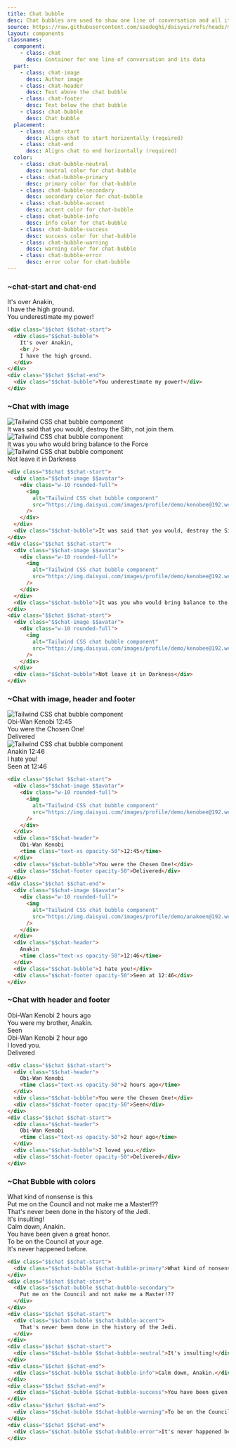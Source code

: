 ```yaml
---
title: Chat bubble
desc: Chat bubbles are used to show one line of conversation and all its data, including the author image, author name, time, etc.
source: https://raw.githubusercontent.com/saadeghi/daisyui/refs/heads/master/packages/daisyui/src/components/chat.css
layout: components
classnames:
  component:
    - class: chat
      desc: Container for one line of conversation and its data
  part:
    - class: chat-image
      desc: Author image
    - class: chat-header
      desc: Text above the chat bubble
    - class: chat-footer
      desc: Text below the chat bubble
    - class: chat-bubble
      desc: Chat bubble
  placement:
    - class: chat-start
      desc: Aligns chat to start horizontally (required)
    - class: chat-end
      desc: Aligns chat to end horizontally (required)
  color:
    - class: chat-bubble-neutral
      desc: neutral color for chat-bubble
    - class: chat-bubble-primary
      desc: primary color for chat-bubble
    - class: chat-bubble-secondary
      desc: secondary color for chat-bubble
    - class: chat-bubble-accent
      desc: accent color for chat-bubble
    - class: chat-bubble-info
      desc: info color for chat-bubble
    - class: chat-bubble-success
      desc: success color for chat-bubble
    - class: chat-bubble-warning
      desc: warning color for chat-bubble
    - class: chat-bubble-error
      desc: error color for chat-bubble
---
```


<script>
  import Component from "$components/Component.svelte"
  import Translate from "$components/Translate.svelte"
</script>

### ~chat-start and chat-end

<div class="w-full">
  <div class="chat chat-start">
    <div class="chat-bubble">It's over Anakin, <br/>I have the high ground.</div>
  </div>
  <div class="chat chat-end">
    <div class="chat-bubble">You underestimate my power!</div>
  </div>
</div>

```html
<div class="$$chat $$chat-start">
  <div class="$$chat-bubble">
    It's over Anakin,
    <br />
    I have the high ground.
  </div>
</div>
<div class="$$chat $$chat-end">
  <div class="$$chat-bubble">You underestimate my power!</div>
</div>
```

### ~Chat with image

<div class="w-full">
  <div class="chat chat-start">
    <div class="chat-image avatar">
      <div class="w-10 rounded-full">
        <img alt="Tailwind CSS chat bubble component" src="https://img.daisyui.com/images/profile/demo/kenobee@192.webp" />
      </div>
    </div>
    <div class="chat-bubble">It was said that you would, destroy the Sith, not join them.</div>
  </div>
  <div class="chat chat-start">
    <div class="chat-image avatar">
      <div class="w-10 rounded-full">
        <img alt="Tailwind CSS chat bubble component" src="https://img.daisyui.com/images/profile/demo/kenobee@192.webp" />
      </div>
    </div>
    <div class="chat-bubble">It was you who would bring balance to the Force</div>
  </div>
  <div class="chat chat-start">
    <div class="chat-image avatar">
      <div class="w-10 rounded-full">
        <img alt="Tailwind CSS chat bubble component" src="https://img.daisyui.com/images/profile/demo/kenobee@192.webp" />
      </div>
    </div>
    <div class="chat-bubble">Not leave it in Darkness</div>
  </div>
</div>

```html
<div class="$$chat $$chat-start">
  <div class="$$chat-image $$avatar">
    <div class="w-10 rounded-full">
      <img
        alt="Tailwind CSS chat bubble component"
        src="https://img.daisyui.com/images/profile/demo/kenobee@192.webp"
      />
    </div>
  </div>
  <div class="$$chat-bubble">It was said that you would, destroy the Sith, not join them.</div>
</div>
<div class="$$chat $$chat-start">
  <div class="$$chat-image $$avatar">
    <div class="w-10 rounded-full">
      <img
        alt="Tailwind CSS chat bubble component"
        src="https://img.daisyui.com/images/profile/demo/kenobee@192.webp"
      />
    </div>
  </div>
  <div class="$$chat-bubble">It was you who would bring balance to the Force</div>
</div>
<div class="$$chat $$chat-start">
  <div class="$$chat-image $$avatar">
    <div class="w-10 rounded-full">
      <img
        alt="Tailwind CSS chat bubble component"
        src="https://img.daisyui.com/images/profile/demo/kenobee@192.webp"
      />
    </div>
  </div>
  <div class="$$chat-bubble">Not leave it in Darkness</div>
</div>
```

### ~Chat with image, header and footer

<div class="w-full">
  <div class="chat chat-start">
    <div class="chat-image avatar">
      <div class="w-10 rounded-full">
        <img alt="Tailwind CSS chat bubble component" src="https://img.daisyui.com/images/profile/demo/kenobee@192.webp" />
      </div>
    </div>
    <div class="chat-header">
      Obi-Wan Kenobi
      <time class="text-xs opacity-50">12:45</time>
    </div>
    <div class="chat-bubble">You were the Chosen One!</div>
    <div class="chat-footer opacity-50">
      Delivered
    </div>
  </div>
  <div class="chat chat-end">
    <div class="chat-image avatar">
      <div class="w-10 rounded-full">
        <img alt="Tailwind CSS chat bubble component" src="https://img.daisyui.com/images/profile/demo/anakeen@192.webp" />
      </div>
    </div>
    <div class="chat-header">
      Anakin
      <time class="text-xs opacity-50">12:46</time>
    </div>
    <div class="chat-bubble">I hate you!</div>
    <div class="chat-footer opacity-50">
      Seen at 12:46
    </div>
  </div>
</div>

```html
<div class="$$chat $$chat-start">
  <div class="$$chat-image $$avatar">
    <div class="w-10 rounded-full">
      <img
        alt="Tailwind CSS chat bubble component"
        src="https://img.daisyui.com/images/profile/demo/kenobee@192.webp"
      />
    </div>
  </div>
  <div class="$$chat-header">
    Obi-Wan Kenobi
    <time class="text-xs opacity-50">12:45</time>
  </div>
  <div class="$$chat-bubble">You were the Chosen One!</div>
  <div class="$$chat-footer opacity-50">Delivered</div>
</div>
<div class="$$chat $$chat-end">
  <div class="$$chat-image $$avatar">
    <div class="w-10 rounded-full">
      <img
        alt="Tailwind CSS chat bubble component"
        src="https://img.daisyui.com/images/profile/demo/anakeen@192.webp"
      />
    </div>
  </div>
  <div class="$$chat-header">
    Anakin
    <time class="text-xs opacity-50">12:46</time>
  </div>
  <div class="$$chat-bubble">I hate you!</div>
  <div class="$$chat-footer opacity-50">Seen at 12:46</div>
</div>
```

### ~Chat with header and footer

<div class="w-full">
  <div class="chat chat-start">
    <div class="chat-header">
      Obi-Wan Kenobi
      <time class="text-xs opacity-50">2 hours ago</time>
    </div>
    <div class="chat-bubble">You were my brother, Anakin.</div>
    <div class="chat-footer opacity-50">
      Seen
    </div>
  </div>
  <div class="chat chat-start">
    <div class="chat-header">
      Obi-Wan Kenobi
      <time class="text-xs opacity-50">2 hour ago</time>
    </div>
    <div class="chat-bubble">I loved you.</div>
    <div class="chat-footer opacity-50">
      Delivered
    </div>
  </div>
</div>

```html
<div class="$$chat $$chat-start">
  <div class="$$chat-header">
    Obi-Wan Kenobi
    <time class="text-xs opacity-50">2 hours ago</time>
  </div>
  <div class="$$chat-bubble">You were the Chosen One!</div>
  <div class="$$chat-footer opacity-50">Seen</div>
</div>
<div class="$$chat $$chat-start">
  <div class="$$chat-header">
    Obi-Wan Kenobi
    <time class="text-xs opacity-50">2 hour ago</time>
  </div>
  <div class="$$chat-bubble">I loved you.</div>
  <div class="$$chat-footer opacity-50">Delivered</div>
</div>
```

### ~Chat Bubble with colors

<div class="w-full">
  <div class="chat chat-start">
    <div class="chat-bubble chat-bubble-primary">What kind of nonsense is this</div>
  </div>
  <div class="chat chat-start">
    <div class="chat-bubble chat-bubble-secondary">Put me on the Council and not make me a Master!??</div>
  </div>
  <div class="chat chat-start">
    <div class="chat-bubble chat-bubble-accent">That's never been done in the history of the Jedi.</div>
  </div>
  <div class="chat chat-start">
    <div class="chat-bubble chat-bubble-neutral">It's insulting!</div>
  </div>
  <div class="chat chat-end">
    <div class="chat-bubble chat-bubble-info">Calm down, Anakin.</div>
  </div>
  <div class="chat chat-end">
    <div class="chat-bubble chat-bubble-success">You have been given a great honor.</div>
  </div>
  <div class="chat chat-end">
    <div class="chat-bubble chat-bubble-warning">To be on the Council at your age.</div>
  </div>
  <div class="chat chat-end">
    <div class="chat-bubble chat-bubble-error">It's never happened before.</div>
  </div>
</div>

```html
<div class="$$chat $$chat-start">
  <div class="$$chat-bubble $$chat-bubble-primary">What kind of nonsense is this</div>
</div>
<div class="$$chat $$chat-start">
  <div class="$$chat-bubble $$chat-bubble-secondary">
    Put me on the Council and not make me a Master!??
  </div>
</div>
<div class="$$chat $$chat-start">
  <div class="$$chat-bubble $$chat-bubble-accent">
    That's never been done in the history of the Jedi.
  </div>
</div>
<div class="$$chat $$chat-start">
  <div class="$$chat-bubble $$chat-bubble-neutral">It's insulting!</div>
</div>
<div class="$$chat $$chat-end">
  <div class="$$chat-bubble $$chat-bubble-info">Calm down, Anakin.</div>
</div>
<div class="$$chat $$chat-end">
  <div class="$$chat-bubble $$chat-bubble-success">You have been given a great honor.</div>
</div>
<div class="$$chat $$chat-end">
  <div class="$$chat-bubble $$chat-bubble-warning">To be on the Council at your age.</div>
</div>
<div class="$$chat $$chat-end">
  <div class="$$chat-bubble $$chat-bubble-error">It's never happened before.</div>
</div>
```
